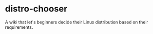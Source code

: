 # distro-chooser
A wiki that let's beginners decide their Linux distribution based on their requirements.
